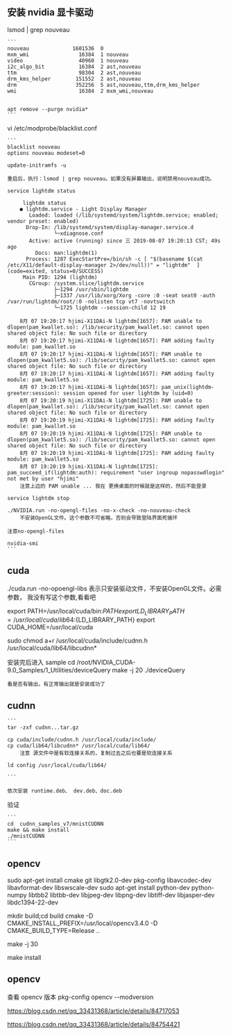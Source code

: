 ## 安装 nvidia 显卡驱动
lsmod | grep nouveau

    ```
    nouveau              1601536  0
    mxm_wmi                16384  1 nouveau
    video                  40960  1 nouveau
    i2c_algo_bit           16384  2 ast,nouveau
    ttm                    98304  2 ast,nouveau
    drm_kms_helper        151552  2 ast,nouveau
    drm                   352256  5 ast,nouveau,ttm,drm_kms_helper
    wmi                    16384  2 mxm_wmi,nouveau


    apt remove --purge nvidia*
    ```

vi /etc/modprobe/blacklist.conf
    
    ```
    blacklist nouveau
    options nouveau modeset=0

    update-initramfs -u

    重启后，执行：lsmod | grep nouveau。如果没有屏幕输出，说明禁用nouveau成功。

    service lightdm status

         lightdm status
        ● lightdm.service - Light Display Manager
           Loaded: loaded (/lib/systemd/system/lightdm.service; enabled; vendor preset: enabled)
          Drop-In: /lib/systemd/system/display-manager.service.d
                   └─xdiagnose.conf
           Active: active (running) since 三 2019-08-07 19:20:13 CST; 49s ago
             Docs: man:lightdm(1)
          Process: 1287 ExecStartPre=/bin/sh -c [ "$(basename $(cat /etc/X11/default-display-manager 2>/dev/null))" = "lightdm"  ] (code=exited, status=0/SUCCESS)
         Main PID: 1294 (lightdm)
           CGroup: /system.slice/lightdm.service
                   ├─1294 /usr/sbin/lightdm
                   ├─1337 /usr/lib/xorg/Xorg -core :0 -seat seat0 -auth /var/run/lightdm/root/:0 -nolisten tcp vt7 -novtswitch
                   └─1725 lightdm --session-child 12 19

        8月 07 19:20:17 hjimi-X11DAi-N lightdm[1657]: PAM unable to dlopen(pam_kwallet.so): /lib/security/pam_kwallet.so: cannot open shared object file: No such file or directory
        8月 07 19:20:17 hjimi-X11DAi-N lightdm[1657]: PAM adding faulty module: pam_kwallet.so
        8月 07 19:20:17 hjimi-X11DAi-N lightdm[1657]: PAM unable to dlopen(pam_kwallet5.so): /lib/security/pam_kwallet5.so: cannot open shared object file: No such file or directory
        8月 07 19:20:17 hjimi-X11DAi-N lightdm[1657]: PAM adding faulty module: pam_kwallet5.so
        8月 07 19:20:17 hjimi-X11DAi-N lightdm[1657]: pam_unix(lightdm-greeter:session): session opened for user lightdm by (uid=0)
        8月 07 19:20:19 hjimi-X11DAi-N lightdm[1725]: PAM unable to dlopen(pam_kwallet.so): /lib/security/pam_kwallet.so: cannot open shared object file: No such file or directory
        8月 07 19:20:19 hjimi-X11DAi-N lightdm[1725]: PAM adding faulty module: pam_kwallet.so
        8月 07 19:20:19 hjimi-X11DAi-N lightdm[1725]: PAM unable to dlopen(pam_kwallet5.so): /lib/security/pam_kwallet5.so: cannot open shared object file: No such file or directory
        8月 07 19:20:19 hjimi-X11DAi-N lightdm[1725]: PAM adding faulty module: pam_kwallet5.so
        8月 07 19:20:19 hjimi-X11DAi-N lightdm[1725]: pam_succeed_if(lightdm:auth): requirement "user ingroup nopasswdlogin" not met by user "hjimi"
        注意上边的 PAM unable ... 我在 更换桌面的时候就是这样的，然后不能登录

    service lightdm stop

    ./NVIDIA.run -no-opengl-files -no-x-check -no-nouveau-check
        不安装OpenGL文件。这个参数不可省略，否则会导致登陆界面死循环

    注意no-opengl-files
    
    nvidia-smi
    ```

## cuda

./cuda.run -no-opoengl-libs 表示只安装驱动文件，不安装OpenGL文件。必需参数，
    我没有写这个参数,看看吧

export PATH=/usr/local/cuda/bin:${PATH}
export LD_LIBRARY_PATH=/usr/local/cuda/lib64:${LD_LIBRARY_PATH}
export CUDA_HOME=/usr/local/cuda

sudo chmod a+r /usr/local/cuda/include/cudnn.h /usr/local/cuda/lib64/libcudnn*


安装完后进入 sample
    cd /root/NVIDIA_CUDA-9.0_Samples/1_Utilities/deviceQuery
    make -j 20
    ./deviceQuery
    
    看是否有输出，有正常输出就是安装成功了



## cudnn

    ```
    tar -zxf cudnn...tar.gz

    cp cuda/include/cudnn.h /usr/local/cuda/include/
    cp cuda/lib64/libcudnn* /usr/local/cuda/lib64/
        注意 源文件中是有软连接关系的，复制过去之后也要是软连接关系

    ld config /usr/local/cuda/lib64/
    
    ```

    依次安装 runtime.deb、 dev.deb、doc.deb

验证

    ```
    cd  cudnn_samples_v7/mnistCUDNN
    make && make install
    ./mnistCUDNN
    ```

    

## opencv
sudo apt-get install cmake git libgtk2.0-dev pkg-config libavcodec-dev libavformat-dev libswscale-dev
sudo apt-get install python-dev python-numpy libtbb2 libtbb-dev libjpeg-dev libpng-dev libtiff-dev libjasper-dev libdc1394-22-dev

mkdir build;cd build
cmake -D CMAKE_INSTALL_PREFIX=/usr/local/opencv3.4.0 -D CMAKE_BUILD_TYPE=Release ..

make -j 30

make install


## opencv 

查看 opencv 版本
    pkg-config opencv --modversion

https://blog.csdn.net/qq_33431368/article/details/84717053

https://blog.csdn.net/qq_33431368/article/details/84754421
